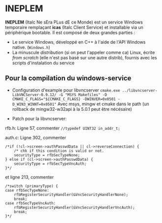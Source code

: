 INEPLEM
=======

**INEPLEM** (Italc Ne sEra PLus dE ce Monde) est un service Windows temporaire remplaçant **icas** (Italc Client Service) et installable via un périphérique bootable.
Il est composé de deux grandes parties :
* Le service Windows, développé en C++ à l'aide de l'API Windows native. (`Windows.h`)
* La minuscule *distribution* (si on peut l'appeler comme ca) Linux, écrite *from scratch* (elle n'est pas basé sur une autre distrib), fournis avec les scripts d'instalation du service

Pour la compilation du windows-service
--------------------------------------

* Configuration d'example pour libvncserver
`cmake.exe ../libvncserver-LibVNCServer-0.9.12/ -G "MSYS Makefiles" -D CMAKE_C_FLAGS="${CMAKE_C_FLAGS} -DWINVER=0x0501 -D_WIN3_WINNT=0x0501"`
Avec msys, mingw et cmake dans le path (un rollback de mingw32-w32api à la 5.0.1 peut être nécésaire)

* Patch pour la libvncserver:

rfb.h: Ligne 57, commenter `//typedef UINT32 in_addr_t;`

auth.c: Ligne 302, commenter

```
/*if (!cl->screen->authPasswdData || cl->reverseConnection) {
	/* chk if this condition is valid or not.
	securityType = rfbSecTypeNone;
} else if (cl->screen->authPasswdData) {
    securityType = rfbSecTypeVncAuth;
}*/
```

et ligne 213, commenter

```
/*switch (primaryType) {
case rfbSecTypeNone:
    rfbRegisterSecurityHandler(&VncSecurityHandlerNone);
    break;
case rfbSecTypeVncAuth:
    rfbRegisterSecurityHandler(&VncSecurityHandlerVncAuth);
    break;
}*/
```